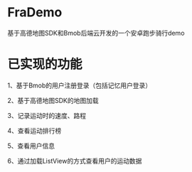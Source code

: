 # FraDemo
基于高德地图SDK和Bmob后端云开发的一个安卓跑步骑行demo
# 已实现的功能
1、基于Bmob的用户注册登录（包括记忆用户登录）

2、基于高德地图SDK的地图加载

3、记录运动时的速度、路程

4、查看运动排行榜

5、查看用户信息

6、通过加载ListView的方式查看用户的运动数据
